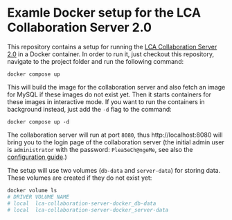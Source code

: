 # Examle Docker setup for the LCA Collaboration Server 2.0

This repository contains a setup for running the [LCA Collaboration Server 2.0](https://www.openlca.org/collaboration-server/) in a Docker container. In order to run it, just checkout this repository, navigate to the project folder and run the following command:

```
docker compose up
```

This will build the image for the collaboration server and also fetch an image for MySQL if these images do not exist yet. Then it starts containers for these images in interactive mode. If you want to run the containers in background instead, just add the `-d` flag to the command:

```
docker compose up -d
```

The collaboration server will run at port `8080`, thus http://localhost:8080 will bring you to the login page of the collaboration server (the initial admin user is `administrator` with the password: `Plea5eCh@ngeMe`, see also the [configuration guide](https://www.openlca.org/lca-collaboration-server-2-0-configuration-guide/).)

The setup will use two volumes (`db-data` and `server-data`) for storing data. These volumes are created if they do not exist yet:

```bash
docker volume ls
# DRIVER VOLUME NAME
# local  lca-collaboration-server-docker_db-data
# local  lca-collaboration-server-docker_server-data
```

